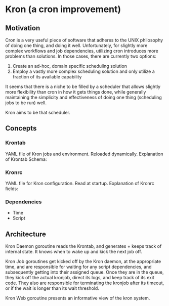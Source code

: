 Kron (a cron improvement)
=========================


Motivation
----------
Cron is a very useful piece of software that adheres to the UNIX philosophy of
doing one thing, and doing it well. Unfortunately, for slightly more complex
workflows and job dependencies, utilizing cron introduces more problems than
solutions. In those cases, there are currently two options:

1. Create an ad-hoc, domain specific scheduling solution
2. Employ a vastly more complex scheduling solution and only utilize a fraction
   of its available capability

It seems that there is a niche to be filled by a scheduler that allows slightly
more flexibility than cron in how it gets things done, while generally maintaining
the simplicity and effectiveness of doing one thing (scheduling jobs to be run)
well.

Kron aims to be that scheduler.


Concepts
--------
### Krontab
YAML file of Kron jobs and environment. Reloaded dynamically.
Explanation of Krontab Schema:

### Kronrc
YAML file for Kron configuration. Read at startup.
Explanation of Kronrc fields:

### Dependencies
- Time
- Script


Architecture
------------
Kron Daemon goroutine reads the Krontab, and generates + keeps track of internal
state. It knows when to wake up and kick the next job off.

Kron Job goroutines get kicked off by the Kron daemon, at the appropriate time,
and are responsible for waiting for any script dependencies, and subsequently
getting into their assigned queue. Once they are in the queue, they kick off the
actual kronjob, direct its logs, and keep track of its exit code. They also
are responsible for terminating the kronjob after its timeout, or if the wait
is longer than its wait threshold.

Kron Web goroutine presents an informative view of the kron system.
